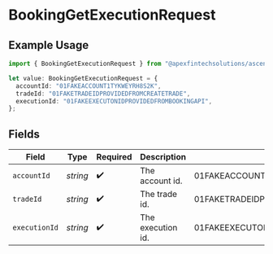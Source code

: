 # BookingGetExecutionRequest

## Example Usage

```typescript
import { BookingGetExecutionRequest } from "@apexfintechsolutions/ascend-sdk/models/operations";

let value: BookingGetExecutionRequest = {
  accountId: "01FAKEACCOUNT1TYKWEYRH8S2K",
  tradeId: "01FAKETRADEIDPROVIDEDFROMCREATETRADE",
  executionId: "01FAKEEXECUTONIDPROVIDEDFROMBOOKINGAPI",
};
```

## Fields

| Field                                  | Type                                   | Required                               | Description                            | Example                                |
| -------------------------------------- | -------------------------------------- | -------------------------------------- | -------------------------------------- | -------------------------------------- |
| `accountId`                            | *string*                               | :heavy_check_mark:                     | The account id.                        | 01FAKEACCOUNT1TYKWEYRH8S2K             |
| `tradeId`                              | *string*                               | :heavy_check_mark:                     | The trade id.                          | 01FAKETRADEIDPROVIDEDFROMCREATETRADE   |
| `executionId`                          | *string*                               | :heavy_check_mark:                     | The execution id.                      | 01FAKEEXECUTONIDPROVIDEDFROMBOOKINGAPI |